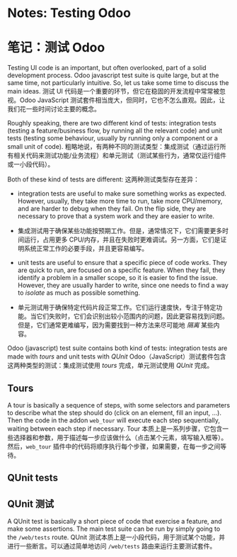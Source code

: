 # Notes: Testing Odoo
# 笔记：测试 Odoo

Testing UI code is an important, but often overlooked, part of a solid development
process. Odoo javascript test suite is quite large, but at the same time, not
particularly intuitive. So, let us take some time to discuss the main ideas.
测试 UI 代码是一个重要的环节，但它在稳固的开发流程中常常被忽视。Odoo JavaScript 测试套件相当庞大，但同时，它也不怎么直观。因此，让我们花一些时间讨论主要的概念。

Roughly speaking, there are two different kind of tests: integration tests (testing
a feature/business flow, by running all the relevant code) and unit tests (testing
some behaviour, usually by running only a component or a small unit of code).
粗略地说，有两种不同的测试类型：集成测试（通过运行所有相关代码来测试功能/业务流程）和单元测试（测试某些行为，通常仅运行组件或一小段代码）。

Both of these kind of tests are different:
这两种测试类型存在差异：

- integration tests are useful to make sure something works as expected. However,
  usually, they take more time to run, take more CPU/memory, and are harder to
  debug when they fail. On the flip side, they are necessary to prove that a system
  work and they are easier to write.
- 集成测试用于确保某些功能按预期工作。但是，通常情况下，它们需要更多时间运行，占用更多 CPU/内存，并且在失败时更难调试。另一方面，它们是证明系统正常工作的必要手段，并且更容易编写。

- unit tests are useful to ensure that a specific piece of code works. They are
  quick to run, are focused on a specific feature. When they fail, they identify
  a problem in a smaller scope, so it is easier to find the issue. However, they
  are usually harder to write, since one needs to find a way to _isolate_ as much
  as possible something.
- 单元测试用于确保特定代码片段正常工作。它们运行速度快，专注于特定功能。当它们失败时，它们会识别出较小范围内的问题，因此更容易找到问题。但是，它们通常更难编写，因为需要找到一种方法来尽可能地 _隔离_ 某些内容。

Odoo (javascript) test suite contains both kind of tests: integration tests are
made with _tours_ and unit tests with _QUnit_
Odoo（JavaScript）测试套件包含这两种类型的测试：集成测试使用 _tours_ 完成，单元测试使用 _QUnit_ 完成。

## Tours

A tour is basically a sequence of steps, with some selectors and parameters to
describe what the step should do (click on an element, fill an input, ...). Then
the code in the addon `web_tour` will execute each step sequentially, waiting
between each step if necessary.
Tour 本质上是一系列步骤，它包含一些选择器和参数，用于描述每一步应该做什么（点击某个元素，填写输入框等）。然后，`web_tour` 插件中的代码将顺序执行每个步骤，如果需要，在每一步之间等待。

## QUnit tests
## QUnit 测试

A QUnit test is basically a short piece of code that exercise a feature, and
make some assertions. The main test suite can be run by simply going to the
`/web/tests` route.
QUnit 测试本质上是一小段代码，用于测试某个功能，并进行一些断言。可以通过简单地访问 `/web/tests` 路由来运行主要测试套件。
